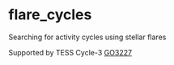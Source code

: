 # flare_cycles
Searching for activity cycles using stellar flares

Supported by TESS Cycle-3 [GO3227](https://heasarc.gsfc.nasa.gov/docs/tess/data/approved-programs/cycle3/G03227.txt)
